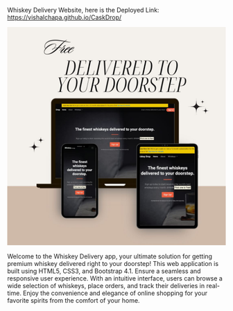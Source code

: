 Whiskey Delivery Website, here is the Deployed Link: https://vishalchapa.github.io/CaskDrop/

<img src = "images/Delivered at Your DoorStep.jpg">

Welcome to the Whiskey Delivery app, your ultimate solution for getting premium whiskey delivered right to your doorstep! 
This web application is built using HTML5, CSS3, and Bootstrap 4.1.
Ensure a seamless and responsive user experience. With an intuitive interface, users can browse a wide selection of whiskeys, place orders, and track their deliveries in real-time. 
Enjoy the convenience and elegance of online shopping for your favorite spirits from the comfort of your home.
